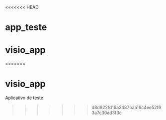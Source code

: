 <<<<<<< HEAD
# app_teste
# visio_app
=======
# visio_app
Aplicativo de teste
>>>>>>> d8d822fd16a2487baa16c4ee52f63a7c30ad3f3c
